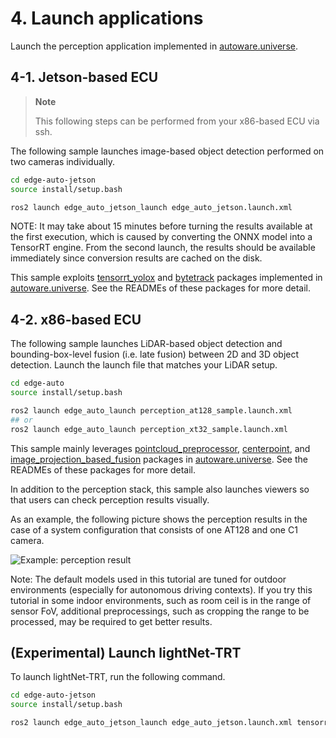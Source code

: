 # 4. Launch applications

Launch the perception application implemented in [autoware.universe](https://github.com/autowarefoundation/autoware.universe.git).

## 4-1. Jetson-based ECU

> **Note**
> 
> This following steps can be performed from your x86-based ECU via ssh.

The following sample launches image-based object detection performed on two cameras individually.


```sh
cd edge-auto-jetson
source install/setup.bash

ros2 launch edge_auto_jetson_launch edge_auto_jetson.launch.xml
```
NOTE: It may take about 15 minutes before turning the results available at the first execution, which is caused by converting the ONNX model into a TensorRT engine.
From the second launch, the results should be available immediately since conversion results are cached on the disk.


This sample exploits [tensorrt_yolox](https://github.com/autowarefoundation/autoware.universe/tree/main/perception/tensorrt_yolox)
and [bytetrack](https://github.com/autowarefoundation/autoware.universe/tree/main/perception/bytetrack) packages implemented in [autoware.universe](https://github.com/autowarefoundation/autoware.universe.git).
See the READMEs of these packages for more detail.

## 4-2. x86-based ECU

The following sample launches LiDAR-based object detection and bounding-box-level fusion (i.e. late fusion) between 2D and 3D object detection.
Launch the launch file that matches your LiDAR setup.

```sh
cd edge-auto
source install/setup.bash

ros2 launch edge_auto_launch perception_at128_sample.launch.xml
## or
ros2 launch edge_auto_launch perception_xt32_sample.launch.xml
```

This sample mainly leverages [pointcloud_preprocessor](https://github.com/autowarefoundation/autoware.universe/tree/main/sensing/pointcloud_preprocessor), [centerpoint](https://github.com/autowarefoundation/autoware.universe/tree/main/perception/lidar_centerpoint), and [image_projection_based_fusion](https://github.com/autowarefoundation/autoware.universe/tree/main/perception/image_projection_based_fusion) packages
in [autoware.universe](https://github.com/autowarefoundation/autoware.universe.git).
See the READMEs of these packages for more detail.

In addition to the perception stack, this sample also launches viewers so that users can check perception results visually.

As an example, the following picture shows the perception results in the case of a system configuration that consists of one AT128 and one C1 camera.

![Example: perception result](../sample.png "Example: perception result")

Note: The default models used in this tutorial are tuned for outdoor environments
(especially for autonomous driving contexts).
If you try this tutorial in some indoor environments, such as room ceil is in the range of sensor FoV, 
additional preprocessings, such as cropping the range to be processed, may be required to get better results.

## (Experimental) Launch lightNet-TRT

To launch lightNet-TRT, run the following command.

```sh
cd edge-auto-jetson
source install/setup.bash

ros2 launch edge_auto_jetson_launch edge_auto_jetson.launch.xml tensorrt_lightnet_is_installed:=true
```
